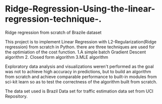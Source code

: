 # Ridge-Regression-Using-the-linear-regression-technique-.
Ridge regression from scratch of Brazile dataset


This project is to implement Linear Regression with L2-Regularization(Ridge regression) from scratch in Python.
there are three techniques are used for the optimiation of the cost function. 
1.A simple batch Gradient Descent algorithm
2. Closed form algorithm
3.MLE  algorithm

Exploratory data analysis and visualizations weren't performed as the goal was not to achieve high accuracy in predictions, but to build an algorithm from scratch and achieve comparable performance to built-in modules from sci-kit learn so as to test the correctness of the algorithm built from scratch.

The data set used is Brazil Data set for traffic estimation data set from UCI Repository.
